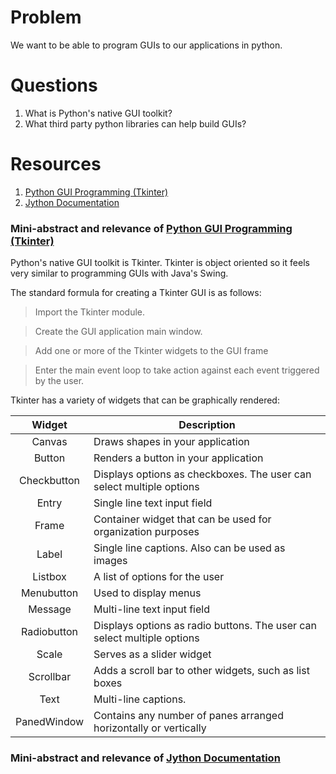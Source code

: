 # Problem #
We want to be able to program GUIs to our applications in python.

# Questions #
1. What is Python's native GUI toolkit?
2. What third party python libraries can help build GUIs?

# Resources #
1. [Python GUI Programming (Tkinter)]
2. [Jython Documentation]

### Mini-abstract and relevance of [Python GUI Programming (Tkinter)] ###

Python's native GUI toolkit is Tkinter. Tkinter is object oriented so it feels very similar to programming GUIs with Java's Swing.

The standard formula for creating a Tkinter GUI is as follows:

> Import the Tkinter module.

> Create the GUI application main window.

> Add one or more of the Tkinter widgets to the GUI frame

> Enter the main event loop to take action against each event triggered by the user.

Tkinter has a variety of widgets that can be graphically rendered:

|    Widget   | Description                                                             |
|:-----------:|-------------------------------------------------------------------------|
|    Canvas   | Draws shapes in your application                                        |
|    Button   | Renders a button in your application                                    |
| Checkbutton | Displays options as checkboxes. The user can select multiple options    |
| Entry       | Single line text input field                                            |
| Frame       | Container widget that can be used for organization purposes             |
| Label       | Single line captions. Also can be used as images                        |
| Listbox     | A list of options for the user                                          |
| Menubutton  | Used to display menus                                                   |
| Message     | Multi-line text input field                                             |
| Radiobutton | Displays options as radio buttons. The user can select multiple options |
| Scale       | Serves as a slider widget                                               |
| Scrollbar   | Adds a scroll bar to other widgets, such as list boxes                  |
| Text        | Multi-line captions.                                                    |
| PanedWindow | Contains any number of panes arranged horizontally or vertically        |

### Mini-abstract and relevance of [Jython Documentation] ###

[Python GUI Programming (Tkinter)]: http://www.tutorialspoint.com/python/python_gui_programming.htm
[Jython Documentation]: http://www.jython.org/docs/index.html